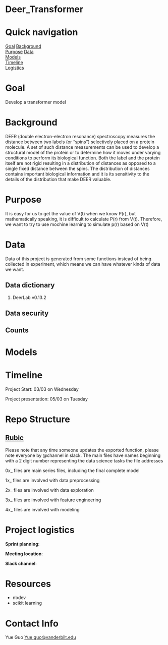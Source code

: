 # Deer_Transformer


# Quick navigation
[Goal](#goal) 
[Background](#background)  
[Purpose](#purpose)
[Data](#data)  
[Models](#models)  
[Timeline](#timeline)  
[Logistics](#project-logistics)  

# Goal
Develop a transformer model



# Background  
DEER (double electron-electron resonance) spectroscopy measures the distance between two labels (or “spins”) selectively placed on a protein molecule. A set of such distance measurements can be used to develop a structural model of the protein or to determine how it moves under varying conditions to perform its biological function. Both the label and the protein itself are not rigid resulting in a distribution of distances as opposed to a single fixed distance between the spins. The distribution of distances contains important biological information and it is its sensitivity to the details of the distribution that make DEER valuable.


# Purpose
It is easy for us to get the value of V(t) when we know P(r), but mathematically speaking, it is difficult to calculate P(r) from V(t). Therefore, we want to try to use mochine learning to simulate p(r) based on V(t)


# Data
Data of this project is generated from some functions instead of being collected in experiment, which means we can have whatever kinds of data we want. 

## Data dictionary
1. DeerLab v0.13.2

## Data security


## Counts


# Models



# Timeline
Project Start: 03/03 on Wednesday

Project presentation: 05/03 on Tuesday


# Repo Structure

## [Rubic](https://github.com/dsi-teams-spring2022/bridgestone_RMST/blob/main/team_internal/performance_rubric.docx)
Please note that any time someone updates the exported function, please note everyone by @channel in slack.
The main files have names beginning with a 2 digit number representing the data science tasks the file addresses

0x_ files are main series files, including the final complete model

1x_ files are involved with data preprocessing

2x_ files are involved with data exploration

3x_ files are involved with feature engineering

4x_ files are involved with modeling

# Project logistics

**Sprint planning**:  


**Meeting location**:  



**Slack channel**: 






# Resources

* nbdev
* scikit learning

# Contact Info

Yue Guo  Yue.guo@vanderbilt.edu
